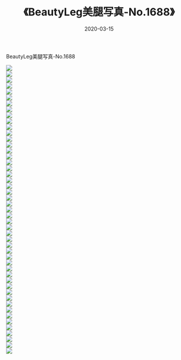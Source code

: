 ﻿---
layout: post
title:  《BeautyLeg美腿写真-No.1688》
date:   2020-03-15
img: http://img.660000.xyz/Sharelink/网络美图/2020/BeautyLeg美腿写真-No.1688/000.jpg
categories: [美女, 清纯, 唯美]
---

BeautyLeg美腿写真-No.1688

  ![](http://img.660000.xyz/Sharelink/网络美图/2020/BeautyLeg美腿写真-No.1688/001.jpg) <br> ![](http://img.660000.xyz/Sharelink/网络美图/2020/BeautyLeg美腿写真-No.1688/002.jpg) <br> ![](http://img.660000.xyz/Sharelink/网络美图/2020/BeautyLeg美腿写真-No.1688/003.jpg) <br> ![](http://img.660000.xyz/Sharelink/网络美图/2020/BeautyLeg美腿写真-No.1688/004.jpg) <br> ![](http://img.660000.xyz/Sharelink/网络美图/2020/BeautyLeg美腿写真-No.1688/005.jpg) <br> ![](http://img.660000.xyz/Sharelink/网络美图/2020/BeautyLeg美腿写真-No.1688/006.jpg) <br> ![](http://img.660000.xyz/Sharelink/网络美图/2020/BeautyLeg美腿写真-No.1688/007.jpg) <br> ![](http://img.660000.xyz/Sharelink/网络美图/2020/BeautyLeg美腿写真-No.1688/008.jpg) <br> ![](http://img.660000.xyz/Sharelink/网络美图/2020/BeautyLeg美腿写真-No.1688/009.jpg) <br> ![](http://img.660000.xyz/Sharelink/网络美图/2020/BeautyLeg美腿写真-No.1688/010.jpg) <br> ![](http://img.660000.xyz/Sharelink/网络美图/2020/BeautyLeg美腿写真-No.1688/011.jpg) <br> ![](http://img.660000.xyz/Sharelink/网络美图/2020/BeautyLeg美腿写真-No.1688/012.jpg) <br> ![](http://img.660000.xyz/Sharelink/网络美图/2020/BeautyLeg美腿写真-No.1688/013.jpg) <br> ![](http://img.660000.xyz/Sharelink/网络美图/2020/BeautyLeg美腿写真-No.1688/014.jpg) <br> ![](http://img.660000.xyz/Sharelink/网络美图/2020/BeautyLeg美腿写真-No.1688/015.jpg) <br> ![](http://img.660000.xyz/Sharelink/网络美图/2020/BeautyLeg美腿写真-No.1688/016.jpg) <br> ![](http://img.660000.xyz/Sharelink/网络美图/2020/BeautyLeg美腿写真-No.1688/017.jpg) <br> ![](http://img.660000.xyz/Sharelink/网络美图/2020/BeautyLeg美腿写真-No.1688/018.jpg) <br> ![](http://img.660000.xyz/Sharelink/网络美图/2020/BeautyLeg美腿写真-No.1688/019.jpg) <br> ![](http://img.660000.xyz/Sharelink/网络美图/2020/BeautyLeg美腿写真-No.1688/020.jpg) <br> ![](http://img.660000.xyz/Sharelink/网络美图/2020/BeautyLeg美腿写真-No.1688/021.jpg) <br> ![](http://img.660000.xyz/Sharelink/网络美图/2020/BeautyLeg美腿写真-No.1688/022.jpg) <br> ![](http://img.660000.xyz/Sharelink/网络美图/2020/BeautyLeg美腿写真-No.1688/023.jpg) <br> ![](http://img.660000.xyz/Sharelink/网络美图/2020/BeautyLeg美腿写真-No.1688/024.jpg) <br> ![](http://img.660000.xyz/Sharelink/网络美图/2020/BeautyLeg美腿写真-No.1688/025.jpg) <br> ![](http://img.660000.xyz/Sharelink/网络美图/2020/BeautyLeg美腿写真-No.1688/026.jpg) <br> ![](http://img.660000.xyz/Sharelink/网络美图/2020/BeautyLeg美腿写真-No.1688/027.jpg) <br> ![](http://img.660000.xyz/Sharelink/网络美图/2020/BeautyLeg美腿写真-No.1688/028.jpg) <br> ![](http://img.660000.xyz/Sharelink/网络美图/2020/BeautyLeg美腿写真-No.1688/029.jpg) <br> ![](http://img.660000.xyz/Sharelink/网络美图/2020/BeautyLeg美腿写真-No.1688/030.jpg) <br> ![](http://img.660000.xyz/Sharelink/网络美图/2020/BeautyLeg美腿写真-No.1688/031.jpg) <br> ![](http://img.660000.xyz/Sharelink/网络美图/2020/BeautyLeg美腿写真-No.1688/032.jpg) <br> ![](http://img.660000.xyz/Sharelink/网络美图/2020/BeautyLeg美腿写真-No.1688/033.jpg) <br> ![](http://img.660000.xyz/Sharelink/网络美图/2020/BeautyLeg美腿写真-No.1688/034.jpg) <br> ![](http://img.660000.xyz/Sharelink/网络美图/2020/BeautyLeg美腿写真-No.1688/035.jpg) <br> ![](http://img.660000.xyz/Sharelink/网络美图/2020/BeautyLeg美腿写真-No.1688/036.jpg) <br> ![](http://img.660000.xyz/Sharelink/网络美图/2020/BeautyLeg美腿写真-No.1688/037.jpg) <br> ![](http://img.660000.xyz/Sharelink/网络美图/2020/BeautyLeg美腿写真-No.1688/038.jpg) <br> ![](http://img.660000.xyz/Sharelink/网络美图/2020/BeautyLeg美腿写真-No.1688/039.jpg) <br> ![](http://img.660000.xyz/Sharelink/网络美图/2020/BeautyLeg美腿写真-No.1688/040.jpg) <br> ![](http://img.660000.xyz/Sharelink/网络美图/2020/BeautyLeg美腿写真-No.1688/041.jpg) <br> ![](http://img.660000.xyz/Sharelink/网络美图/2020/BeautyLeg美腿写真-No.1688/042.jpg) <br> ![](http://img.660000.xyz/Sharelink/网络美图/2020/BeautyLeg美腿写真-No.1688/043.jpg) <br> ![](http://img.660000.xyz/Sharelink/网络美图/2020/BeautyLeg美腿写真-No.1688/044.jpg) <br> ![](http://img.660000.xyz/Sharelink/网络美图/2020/BeautyLeg美腿写真-No.1688/045.jpg) <br> ![](http://img.660000.xyz/Sharelink/网络美图/2020/BeautyLeg美腿写真-No.1688/046.jpg) <br> ![](http://img.660000.xyz/Sharelink/网络美图/2020/BeautyLeg美腿写真-No.1688/047.jpg) <br> ![](http://img.660000.xyz/Sharelink/网络美图/2020/BeautyLeg美腿写真-No.1688/048.jpg) <br> ![](http://img.660000.xyz/Sharelink/网络美图/2020/BeautyLeg美腿写真-No.1688/049.jpg) <br>